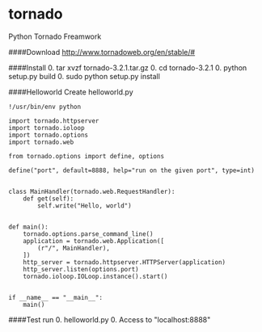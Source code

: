 tornado
=======

Python Tornado Freamwork

####Download
http://www.tornadoweb.org/en/stable/#

####Install
0. tar xvzf tornado-3.2.1.tar.gz
0. cd tornado-3.2.1
0. python setup.py build
0. sudo python setup.py install

####Helloworld
Create helloworld.py
    
    !/usr/bin/env python
    
    import tornado.httpserver
    import tornado.ioloop
    import tornado.options
    import tornado.web
    
    from tornado.options import define, options
    
    define("port", default=8888, help="run on the given port", type=int)
    
    
    class MainHandler(tornado.web.RequestHandler):
        def get(self):
            self.write("Hello, world")
    
    
    def main():
        tornado.options.parse_command_line()
        application = tornado.web.Application([
            (r"/", MainHandler),
        ])
        http_server = tornado.httpserver.HTTPServer(application)
        http_server.listen(options.port)
        tornado.ioloop.IOLoop.instance().start()
    
    
    if __name__ == "__main__":
        main()

####Test run
0. helloworld.py
0. Access to "localhost:8888"